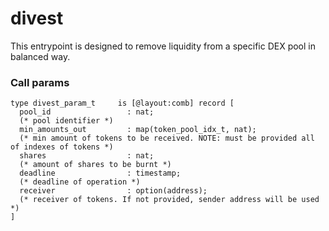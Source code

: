 # divest

This entrypoint is designed to remove liquidity from a specific DEX pool in balanced way.

### Call params

```pascaligo
type divest_param_t     is [@layout:comb] record [
  pool_id                 : nat;
  (* pool identifier *)
  min_amounts_out         : map(token_pool_idx_t, nat);
  (* min amount of tokens to be received. NOTE: must be provided all of indexes of tokens *)
  shares                  : nat; 
  (* amount of shares to be burnt *)
  deadline                : timestamp; 
  (* deadline of operation *)
  receiver                : option(address); 
  (* receiver of tokens. If not provided, sender address will be used *)
]
```
